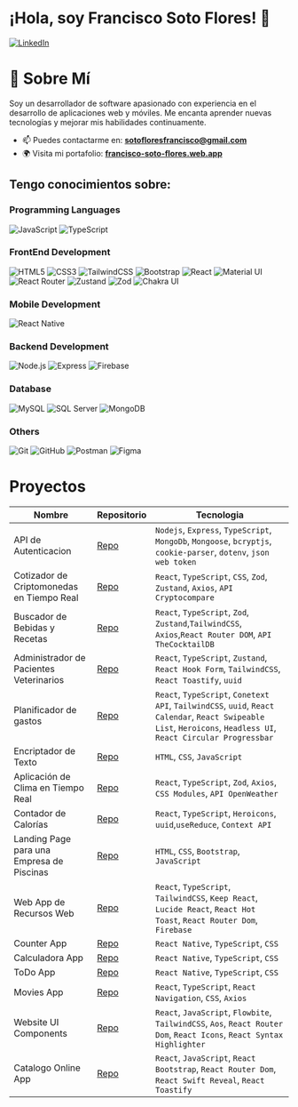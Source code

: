 # ¡Hola, soy Francisco Soto Flores! 👋

[![LinkedIn](https://img.shields.io/badge/LinkedIn-Profile-blue)](https://www.linkedin.com/in/francisco-sf/)

# 🚀 Sobre Mí

Soy un desarrollador de software apasionado con experiencia en el desarrollo de aplicaciones web y móviles. Me encanta aprender nuevas tecnologías y mejorar mis habilidades continuamente.

- 📫 Puedes contactarme en: **[sotofloresfrancisco@gmail.com](mailto:sotofloresfrancisco@gmail.com)**
- 🌍 Visita mi portafolio: **[francisco-soto-flores.web.app](https://francisco-soto-flores.web.app)**

## Tengo conocimientos sobre:

### Programming Languages
![JavaScript](https://img.shields.io/badge/JavaScript-F7DF1E?style=for-the-badge&logo=javascript&logoColor=black)
![TypeScript](https://img.shields.io/badge/TypeScript-3178C6?style=for-the-badge&logo=typescript&logoColor=white)

### FrontEnd Development

![HTML5](https://img.shields.io/badge/HTML5-E34F26?style=for-the-badge&logo=html5&logoColor=white)
![CSS3](https://img.shields.io/badge/CSS3-1572B6?style=for-the-badge&logo=css3&logoColor=white)
![TailwindCSS](https://img.shields.io/badge/TailwindCSS-06B6D4?style=for-the-badge&logo=tailwindcss&logoColor=white)
![Bootstrap](https://img.shields.io/badge/Bootstrap-7952B3?style=for-the-badge&logo=bootstrap&logoColor=white)
![React](https://img.shields.io/badge/React-61DAFB?style=for-the-badge&logo=react&logoColor=black)
![Material UI](https://img.shields.io/badge/Material--UI-0081CB?style=for-the-badge&logo=mui&logoColor=white)
![React Router](https://img.shields.io/badge/React_Router-CA4245?style=for-the-badge&logo=react-router&logoColor=white)
![Zustand](https://img.shields.io/badge/Zustand-18181B?style=for-the-badge&logo=zustand&logoColor=white)
![Zod](https://img.shields.io/badge/Zod-4A90E2?style=for-the-badge&logo=typescript&logoColor=white)
![Chakra UI](https://img.shields.io/badge/Chakra--UI-319795?style=for-the-badge&logo=chakraui&logoColor=white)

### Mobile Development
![React Native](https://img.shields.io/badge/React_Native-61DAFB?style=for-the-badge&logo=react&logoColor=black)

### Backend Development
![Node.js](https://img.shields.io/badge/Node.js-339933?style=for-the-badge&logo=nodedotjs&logoColor=white)
![Express](https://img.shields.io/badge/Express-000000?style=for-the-badge&logo=express&logoColor=white)
![Firebase](https://img.shields.io/badge/Firebase-FFCA28?style=for-the-badge&logo=firebase&logoColor=black)

### Database
![MySQL](https://img.shields.io/badge/MySQL-4479A1?style=for-the-badge&logo=mysql&logoColor=white)
![SQL Server](https://img.shields.io/badge/SQL_Server-CC2927?style=for-the-badge&logo=microsoft-sql-server&logoColor=white)
![MongoDB](https://img.shields.io/badge/MongoDB-47A248?style=for-the-badge&logo=mongodb&logoColor=white)

 ### Others
![Git](https://img.shields.io/badge/Git-F05032?style=for-the-badge&logo=git&logoColor=white)
![GitHub](https://img.shields.io/badge/GitHub-181717?style=for-the-badge&logo=github&logoColor=white)
![Postman](https://img.shields.io/badge/Postman-FF6C37?style=for-the-badge&logo=postman&logoColor=white)
![Figma](https://img.shields.io/badge/Figma-F24E1E?style=for-the-badge&logo=figma&logoColor=white)

# Proyectos
| Nombre | Repositorio | Tecnologia |
|----------|----------|----------|
| API de Autenticacion | [Repo](https://github.com/sotoflore/API-Autenticacion-Usando-Nodejs-Express-TypeScript-MongoDB)  | `Nodejs`, `Express`, `TypeScript`, `MongoDb`, `Mongoose`, `bcryptjs`, `cookie-parser`, `dotenv`, `json web token`  |
| Cotizador de Criptomonedas en Tiempo Real | [Repo](https://github.com/sotoflore/Cotizador-de-Criptomonedas-con-ZOD-y-Zustand)  | `React`, `TypeScript`, `CSS`, `Zod`, `Zustand`, `Axios`, `API Cryptocompare`  |
| Buscador de Bebidas y Recetas  | [Repo](https://github.com/sotoflore/Buscador-de-Bebidas-y-Recetas-API-con-Zod-Zustand-React-Router)  | `React`, `TypeScript`, `Zod`, `Zustand`,`TailwindCSS`, `Axios`,`React Router DOM`, `API TheCocktailDB`  |
| Administrador de Pacientes Veterinarios | [Repo](https://github.com/sotoflore/Administrador-Pacientes-Con-Zustand-y-React-Hook-Form)  | `React`, `TypeScript`, `Zustand`, `React Hook Form`, `TailwindCSS`, `React Toastify`, `uuid`  |
| Planificador de gastos | [Repo](https://github.com/sotoflore/Control-de-Gastos-y-Presupuesto-Context-API)  | `React`, `TypeScript`, `Conetext API`, `TailwindCSS`, `uuid`, `React Calendar`, `React Swipeable List`, `Heroicons`, `Headless UI`, `React Circular Progressbar` |
| Encriptador de Texto | [Repo](https://github.com/sotoflore/Encriptador-de-texto-js)  | `HTML`, `CSS`, `JavaScript` |
| Aplicación de Clima en Tiempo Real | [Repo](https://github.com/sotoflore/WebApp-Clima-API-Usando-Zod)  | `React`, `TypeScript`, `Zod`, `Axios`, `CSS Modules`, `API OpenWeather` |
| Contador de Calorías | [Repo](https://github.com/sotoflore/Contador-de-Calorias-useReducer-ContextAPI)  | `React`, `TypeScript`, `Heroicons`, `uuid`,`useReduce`, `Context API`  |
| Landing Page para una Empresa de Piscinas | [Repo](https://github.com/sotoflore/PoolCompany-Prueba-Tecnica-Frontend)  | `HTML`, `CSS`, `Bootstrap`, `JavaScript`  |
| Web App de Recursos Web | [Repo](https://github.com/sotoflore/Web-Tools)  | `React`, `TypeScript`, `TailwindCSS`, `Keep React`, `Lucide React`, `React Hot Toast`, `React Router Dom`, `Firebase`  |
| Counter App | [Repo](https://github.com/sotoflore/Counter-App-React-Native)  | `React Native`, `TypeScript`, `CSS`  |
| Calculadora App | [Repo](https://github.com/sotoflore/Calculadora-App-React-Native/blob/main/package.json)  | `React Native`, `TypeScript`, `CSS`  |
| ToDo App| [Repo](https://github.com/sotoflore/ToDo-App-React-Native)  | `React Native`, `TypeScript`, `CSS`  |
| Movies App | [Repo](https://github.com/sotoflore/Movies-App-React-Native)  | `React`, `TypeScript`, `React Navigation`, `CSS`, `Axios`  |
| Website UI Components | [Repo](https://github.com/sotoflore/WebSite-UI-Components-react-js)  | `React`, `JavaScript`, `Flowbite`, `TailwindCSS`, `Aos`, `React Router Dom`, `React Icons`, `React Syntax Highlighter`  |
| Catalogo Online App | [Repo](https://github.com/sotoflore/Catalogo-Online-react-js)  | `React`, `JavaScript`, `React Bootstrap`, `React Router Dom`, `React Swift Reveal`, `React Toastify`  |


